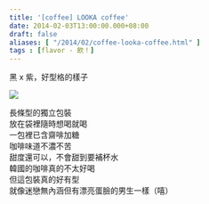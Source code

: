 ```yaml
---
title: '[coffee] LOOKA coffee'
date: 2014-02-03T13:00:00.000+08:00
draft: false
aliases: [ "/2014/02/coffee-looka-coffee.html" ]
tags : [flavor - 飲！]
---
```


黑 x 紫，好型格的樣子  

![](/images/looka.jpg)

長條型的獨立包裝  
放在袋裡隨時想喝就喝  
一包裡已含齋啡加糖  
咖啡味道不濃不苦  
甜度還可以，不會甜到要補杯水  
韓國的咖啡真的不太好喝  
但這包裝真的好有型  
就像迷戀無內涵但有漂亮蛋臉的男生一樣（嘻）
